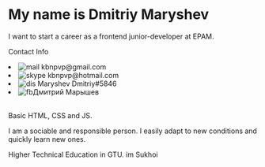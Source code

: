 <h1>My name is Dmitriy Maryshev</h1>
<p>I want to start a career as a frontend junior-developer at EPAM.</P>




<p>Contact Info</p>
<li><a><img src="https://i.ibb.co/J5dFBFm/iconmonstr-mail-thin-16.png" alt="mail" border="0"></a> kbnpvp@gmail.com<br></li>
<li><a><img src="https://i.ibb.co/rcG03Tw/iconmonstr-skype-5-16.png" alt="skype" border="0"></a> kbnpvp@hotmail.com<br></li>
<li><a><img src="https://i.ibb.co/9ZfZQr9/iconmonstr-discord-5-16.png" alt="dis" border="0"></a> Maryshev Dmitriy#5846</li>
<li><a><img src="https://i.ibb.co/t3w4CCb/iconmonstr-facebook-5-16.png" alt="fb" border="0"></a>Дмитрий Марышев</li><br>

<p>Basic HTML, CSS and JS.</p>


<p>I am a sociable and responsible person. I easily adapt to new conditions and quickly learn new ones.</p>

<p>Higher Technical Education in GTU. im Sukhoi</p>